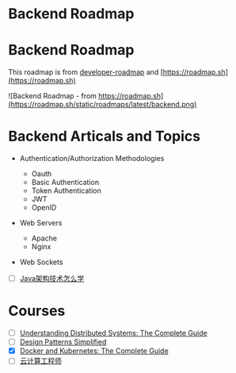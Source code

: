 # Backend Roadmap
# Backend Roadmap
This roadmap is from [developer-roadmap](https://roadmap.sh/backend) and [https://roadmap.sh](https://roadmap.sh)

![Backend Roadmap - from https://roadmap.sh](https://roadmap.sh/static/roadmaps/latest/backend.png)

# Backend Articals and Topics

- Authentication/Authorization Methodologies
    - Oauth
    - Basic Authentication
    - Token Authentication
    - JWT
    - OpenID

- Web Servers
    - Apache
    - Nginx

- Web Sockets
- [ ] [Java架构技术怎么学](https://blog.csdn.net/javaxuexi123/article/details/81673249)

# Courses

- [ ] [Understanding Distributed Systems: The Complete Guide](https://www.udemy.com/data-science-real-world-business/)
- [ ] [Design Patterns Simplified](https://www.udemy.com/software-design-patterns-simplified/)
- [X] [Docker and Kubernetes: The Complete Guide](https://www.udemy.com/docker-and-kubernetes-the-complete-guide/)
- [ ] [云计算工程师](https://edu.aliyun.com/promotion/28?spm=5176.11399608.aliyun-edu-index-pop.4.1e814679o9YXkC)
